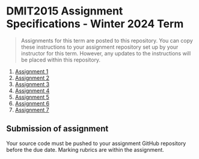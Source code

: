 # DMIT2015 Assignment Specifications - Winter 2024 Term

> Assignments for this term are posted to this repository. You can copy these instructions to your assignment repository set up by your instructor for this term. However, any updates to the instructions will be placed within this repository.

1. [Assignment 1](./dmit2015-1232-assignment01.adoc)
2. [Assignment 2](./dmit2015-1232-assignment02.adoc)
3. [Assignment 3](./dmit2015-1232-assignment03.adoc)
4. [Assignment 4](./dmit2015-1232-assignment04.adoc)
5. [Assignment 5](./dmit2015-1232-assignment05.adoc)
6. [Assignment 6](./dmit2015-1232-assignment06.adoc)
7. [Assignment 7](./dmit2015-1232-assignment07.adoc)

## Submission of assignment

Your source code must be pushed to your assignment GitHub repository before the due date. 
Marking rubrics are within the assignment.


